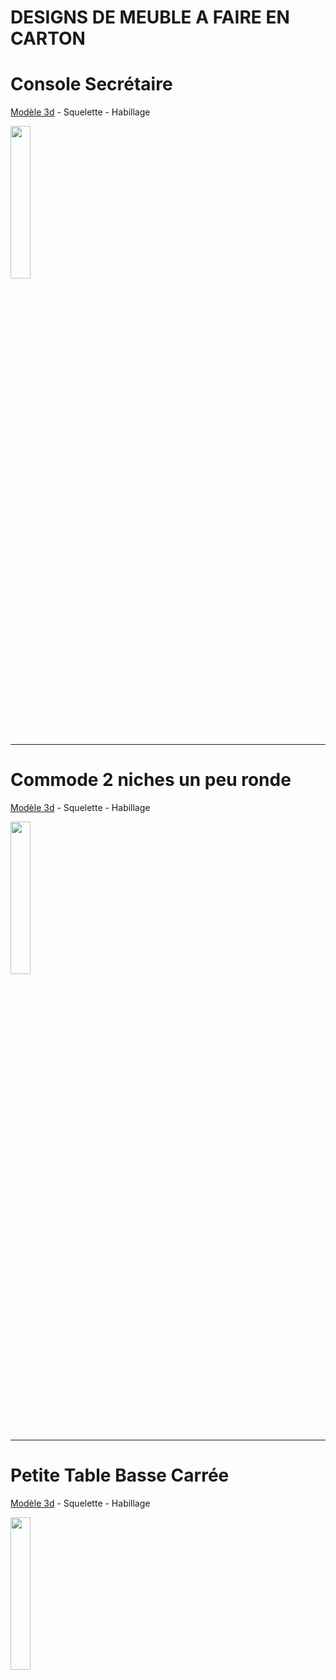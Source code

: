# DESIGNS DE MEUBLE A FAIRE EN CARTON

# Console Secrétaire
[Modèle 3d](https://github.com/gilboonet/designs/blob/master/MEUBLES/0001.obj) - Squelette - Habillage

<img src="https://raw.githubusercontent.com/gilboonet/designs/master/MEUBLES/0001.png" width=25% height=25%>

***
# Commode 2 niches un peu ronde
[Modèle 3d](https://raw.githubusercontent.com/gilboonet/designs/master/MEUBLES/0002.obj) - Squelette - Habillage

<img src="https://raw.githubusercontent.com/gilboonet/designs/master/MEUBLES/0002.png" width=25% height=25%>

***
# Petite Table Basse Carrée
[Modèle 3d](https://raw.githubusercontent.com/gilboonet/designs/master/MEUBLES/0003.obj) - Squelette - Habillage

<img src="https://raw.githubusercontent.com/gilboonet/designs/master/MEUBLES/0003.png" width=25% height=25%>
